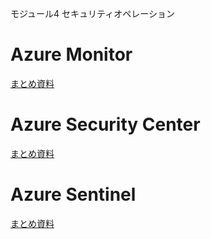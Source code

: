 モジュール4 セキュリティオペレーション

# Azure Monitor

[まとめ資料](../../AZ-104/pdf/mod11/Azure%20Monitor.pdf)

# Azure Security Center

[まとめ資料](../pdf/mod4/Azure%20Sentinel%20まとめ.pdf)

# Azure Sentinel

[まとめ資料](../pdf/mod4/Azure%20Sentinel%20まとめ.pdf)
